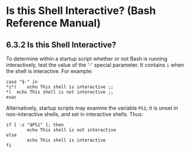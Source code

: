 # Is this Shell Interactive? \(Bash Reference Manual\)

## 6.3.2 Is this Shell Interactive?

To determine within a startup script whether or not Bash is running interactively, test the value of the ‘-’ special parameter. It contains `i` when the shell is interactive. For example:

```text
case "$-" in
*i*)	echo This shell is interactive ;;
*)	echo This shell is not interactive ;;
esac
```

Alternatively, startup scripts may examine the variable `PS1`; it is unset in non-interactive shells, and set in interactive shells. Thus:

```text
if [ -z "$PS1" ]; then
        echo This shell is not interactive
else
        echo This shell is interactive
fi
```

